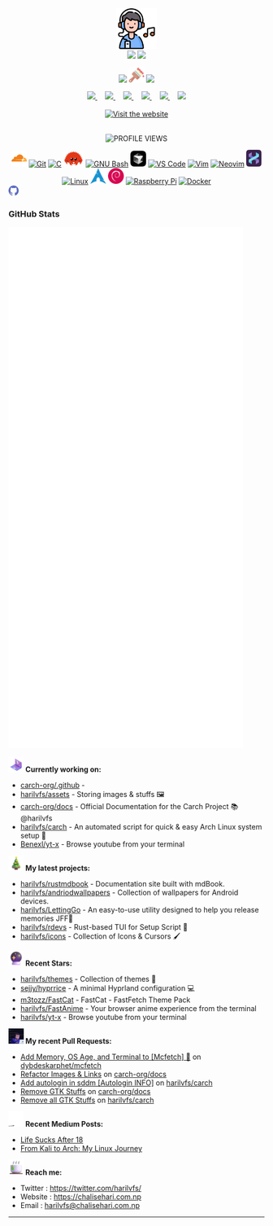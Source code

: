 <div align="center">

<img src='https://github.com/harilvfs/assets/blob/main/harilvfs/listen.png' width="80"> 
</div>

<div align="center">
  <img src="https://img.shields.io/badge/OS-Linux-FF6961?style=for-the-badge&logo=linux&color=dbb6ed&logoColor=yellow&labelColor=1c1c29" />
  <img src="https://img.shields.io/badge/Distro-Arch-00CED1?style=for-the-badge&logo=arch-linux&color=7dc4e4&logoColor=blue&labelColor=1c1c29" />
</div>

<div align="center">

<img src="https://img.shields.io/badge/Catppuccin-blue?colorA=363a4f&colorB=b7bdf8&style=for-the-badge"> <img src='https://github.com/harilvfs/assets/blob/main/themes/themes.png' width="30"> <img src="https://img.shields.io/badge/Nord-orange?style=for-the-badge&colorA=4c566a&colorB=88c0d0">
</div>

<div align="center">
   <a href="https://discord.com/invite/8NJWstnUHd">
       <picture>
           <source height="35px" media="(prefers-color-scheme: dark)" srcset="https://raw.githubusercontent.com/harilvfs/social-icons/refs/heads/master/SVG/Black/Discord_black.svg" />
           <img height="35px" src="https://raw.githubusercontent.com/harilvfs/social-icons/refs/heads/master/SVG/Black/Discord_black.svg" />
       </picture>
   </a>&nbsp;&nbsp;&nbsp;
   <a href="https://reddit.com/u/aayush-le">
       <picture>
           <source height="35px" media="(prefers-color-scheme: dark)" srcset="https://github.com/harilvfs/social-icons/raw/refs/heads/master/SVG/Black/Reddit_black.svg" />
           <img height="35px" src="https://github.com/harilvfs/social-icons/raw/refs/heads/master/SVG/Black/Reddit_black.svg" />
       </picture>
   </a>&nbsp;&nbsp;&nbsp;
   <a href="https://t.me/+ZB_xmsYtIE0yNWNl">
      <picture>
         <source height="35px" media="(prefers-color-scheme: dark)" srcset="https://github.com/harilvfs/social-icons/raw/refs/heads/master/SVG/Black/Telegram_black.svg" />
         <img height="35px" src="https://github.com/harilvfs/social-icons/raw/refs/heads/master/SVG/Black/Telegram_black.svg" />
      </picture>
   </a>&nbsp;&nbsp;&nbsp;
   <a href="https://medium.com/@aayushchalise">
      <picture>
         <source height="35px" media="(prefers-color-scheme: dark)" srcset="https://github.com/harilvfs/social-icons/raw/refs/heads/master/SVG/Black/Medium_black.svg" />
         <img height="35px" src="https://github.com/harilvfs/social-icons/raw/refs/heads/master/SVG/Black/Medium_black.svg" />
     </picture>
   </a>&nbsp;&nbsp;&nbsp;
        <a href="https://www.twitch.tv/aayushchalese">
      <picture>
         <source height="35px" media="(prefers-color-scheme: dark)" srcset="https://github.com/harilvfs/social-icons/raw/refs/heads/master/SVG/Black/Twitch_black.svg" />
         <img height="35px" src="https://github.com/harilvfs/social-icons/raw/refs/heads/master/SVG/Black/Twitch_black.svg" />
     </picture>
   </a>&nbsp;&nbsp;&nbsp;
   <a href="https://x.com/harilvfs">
      <picture>
         <source height="35px"  media="(prefers-color-scheme: dark)" srcset="https://github.com/harilvfs/social-icons/raw/refs/heads/master/SVG/Black/Twitter_black.svg">
         <img height="35px" src="https://github.com/harilvfs/social-icons/raw/refs/heads/master/SVG/Black/Twitter_black.svg" />
      </picture>
   </a>
</div>
<br>
<div align="center">
<a href="https://chalisehari.com.np"><img alt="Visit the website" height="40" src="https://cdn.jsdelivr.net/npm/@intergrav/devins-badges@3/assets/cozy/documentation/website_vector.svg"></a>
  </div>
<br>
<p align="center">
  <img src="https://komarev.com/ghpvc/?username=aayushx402&label=PROFILE%20VIEWS&style=for-the-badge&color=blue" alt="PROFILE  VIEWS">
</p>

<div align="center">
<a href="https://www.cloudflare.com/" target="_blank" rel="noreferrer"><img src="https://github.com/harilvfs/assets/blob/main/harilvfs/cloudflare.png" width="30" height="31" alt="Cloudflare" /></a> <a href="https://git-scm.com/" target="_blank" rel="noreferrer"><img src="https://raw.githubusercontent.com/danielcranney/readme-generator/main/public/icons/skills/git-colored.svg" width="30" height="30" alt="Git" /></a> <a href="https://docs.microsoft.com/en-us/cpp/?view=msvc-170" target="_blank" rel="noreferrer"><img src="https://raw.githubusercontent.com/danielcranney/readme-generator/main/public/icons/skills/c-colored.svg" width="30" height="30" alt="C" /></a>  <a href="https://www.rust-lang.org/" target="_blank" rel="noreferrer"><img src="https://github.com/harilvfs/assets/blob/main/harilvfs/rust.png" width="40" height="31" alt="Rust" /></a> <a href="https://www.gnu.org/software/bash/" target="_blank" rel="noreferrer"><img src="https://raw.githubusercontent.com/danielcranney/readme-generator/main/public/icons/skills/gnubash-colored.svg" width="31" height="31" alt="GNU Bash" /></a> <a href="https://www.cursor.com/" target="_blank" rel="noreferrer"><img src="https://raw.githubusercontent.com/harilvfs/assets/refs/heads/main/harilvfs/cursor.svg" width="31" height="31" alt="cursor" /></a> <a href="https://code.visualstudio.com/" target="_blank" rel="noreferrer"><img src="https://raw.githubusercontent.com/danielcranney/readme-generator/main/public/icons/skills/visualstudiocode-colored.svg" width="31" height="31" alt="VS Code" /></a> <a href="https://www.vim.org/" target="_blank" rel="noreferrer"><img src="https://raw.githubusercontent.com/danielcranney/readme-generator/main/public/icons/skills/vim-colored.svg" width="31" height="31" alt="Vim" /></a> <a href="https://neovim.io/" target="_blank" rel="noreferrer"><img src="https://raw.githubusercontent.com/danielcranney/readme-generator/main/public/icons/skills/neovim-colored.svg" width="31" height="31" alt="Neovim" /></a> <a href="https://helix-editor.com/" target="_blank" rel="noreferrer"><img src="https://github.com/harilvfs/assets/blob/main/harilvfs/helix.png" width="30" height="33" alt="helix" /></a> <a href="https://www.linux.org" target="_blank" rel="noreferrer"><img src="https://raw.githubusercontent.com/danielcranney/readme-generator/main/public/icons/skills/linux-colored.svg" width="31" height="31" alt="Linux" /></a> <a href="https://archlinux.org/" target="_blank" rel="noreferrer"><img src="https://github.com/harilvfs/assets/blob/main/harilvfs/archx.png" width="31" height="31" alt="archlinux" /></a> <a href="https://www.debian.org/" target="_blank" rel="noreferrer"><img src="https://github.com/harilvfs/assets/blob/main/harilvfs/debianx.png" width="31" height="31" alt="Debian" /></a> <a href="https://www.raspberrypi.org/" target="_blank" rel="noreferrer"><img src="https://raw.githubusercontent.com/danielcranney/readme-generator/main/public/icons/skills/raspberrypi-colored.svg" width="31" height="31" alt="Raspberry Pi" /></a> <a href="https://www.docker.com/" target="_blank" rel="noreferrer"><img src="https://raw.githubusercontent.com/danielcranney/readme-generator/main/public/icons/skills/docker-colored.svg" width="31" height="31" alt="Docker" /></a>
</div>

<img src='https://github.com/harilvfs/assets/blob/main/harilvfs/noseek.png' width="20"> 
  
### GitHub Stats 

<p align="left"><img src="https://raw.githubusercontent.com/harilvfs/harilvfs/refs/heads/main/github-metrics.svg" /></p>

<strong><img src='https://github.com/harilvfs/assets/blob/main/github-gifs/242390692-0b335028-1d3d-4ee5-b5b3-a373d499be7e.gif' width="30"> Currently working on: </strong>

- [carch-org/.github](https://github.com/carch-org/.github) - 
- [harilvfs/assets](https://github.com/harilvfs/assets) - Storing images &amp; stuffs  🖼️
- [carch-org/docs](https://github.com/carch-org/docs) - Official Documentation for the Carch Project 📚 @harilvfs
- [harilvfs/carch](https://github.com/harilvfs/carch) - An automated script for quick &amp; easy Arch Linux system setup 🧩
- [Benexl/yt-x](https://github.com/Benexl/yt-x) - Browse youtube from your terminal

<strong><img src='https://github.com/harilvfs/assets/blob/main/github-gifs/Christmas%20Tree.png' width="30"> My latest projects: </strong>

- [harilvfs/rustmdbook](https://github.com/harilvfs/rustmdbook) - Documentation site built with mdBook.
- [harilvfs/andriodwallpapers](https://github.com/harilvfs/andriodwallpapers) - Collection of wallpapers for Android devices.
- [harilvfs/LettingGo](https://github.com/harilvfs/LettingGo) - An easy-to-use utility designed to help you release memories JFF🐍
- [harilvfs/rdevs](https://github.com/harilvfs/rdevs) - Rust-based TUI for Setup Script 🦀
- [harilvfs/icons](https://github.com/harilvfs/icons) - Collection of Icons &amp; Cursors 🖌️

<strong><img src='https://github.com/harilvfs/assets/blob/main/images/Crystal%20Ball.png' width="30"> Recent Stars: </strong>

- [harilvfs/themes](https://github.com/harilvfs/themes) - Collection of themes 🎨
- [sejjy/hyprrice](https://github.com/sejjy/hyprrice) - A minimal Hyprland configuration 💻
- [m3tozz/FastCat](https://github.com/m3tozz/FastCat) - FastCat - FastFetch Theme Pack
- [harilvfs/FastAnime](https://github.com/harilvfs/FastAnime) - Your browser anime experience from the terminal
- [harilvfs/yt-x](https://github.com/harilvfs/yt-x) - Browse youtube from your terminal

<strong><img src='https://github.com/harilvfs/assets/blob/main/github-gifs/212898774-0a96dc1d-c908-4ce8-9dd7-a71aab6e1c2b.gif' width="30"> My recent Pull Requests: </strong>

- [Add Memory, OS Age, and Terminal to [Mcfetch] 🦀](https://github.com/dybdeskarphet/mcfetch/pull/6) on [dybdeskarphet/mcfetch](https://github.com/dybdeskarphet/mcfetch)
- [Refactor Images &amp; Links](https://github.com/carch-org/docs/pull/10) on [carch-org/docs](https://github.com/carch-org/docs)
- [Add autologin in sddm [Autologin INFO]](https://github.com/harilvfs/carch/pull/236) on [harilvfs/carch](https://github.com/harilvfs/carch)
- [Remove GTK Stuffs](https://github.com/carch-org/docs/pull/9) on [carch-org/docs](https://github.com/carch-org/docs)
- [Remove all GTK Stuffs](https://github.com/harilvfs/carch/pull/235) on [harilvfs/carch](https://github.com/harilvfs/carch)

<strong><img src='https://github.com/harilvfs/assets/blob/main/github-gifs/238201078-6f564d9a-467a-4bba-ad3a-8527c8ab79ae.gif' width="30"> Recent Medium Posts: </strong>

- [Life Sucks After 18](https://medium.com/@aayushchalise/life-sucks-after-18-c80e9a4c7944?source=rss-78f8a98217ed------2)
- [From Kali to Arch: My Linux Journey](https://medium.com/@aayushchalise/from-kali-to-arch-my-linux-journey-7943648dc579?source=rss-78f8a98217ed------2)

<strong><img src='https://github.com/harilvfs/assets/blob/main/github-gifs/216120974-24a76b31-7f39-41f1-a38f-b3c1377cc612.png' width="30"> Reach me:</strong>
- Twitter   : <https://twitter.com/harilvfs/>
- Website   : <https://chalisehari.com.np>
- Email     : [harilvfs@chalisehari.com.np](mailto:harilvfs@chalisehari.com.np)

---


